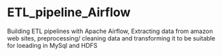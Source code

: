 # ETL_pipeline_Airflow
Building ETL pipelines with Apache Airflow, Extracting data from amazon web sites, preprocessing/ cleaning data and transforming it to be suitable for loeading in MySql and HDFS 
